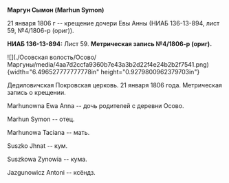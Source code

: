 **Маргун Сымон (Marhun Symon)**

21 января 1806 г -- крещение дочери Евы Анны (НИАБ 136-13-894, лист 59,
№4/1806-р (ориг)).

**НИАБ 136-13-894:** Лист 59. **Метрическая запись №4/1806-р (ориг).**

![](./Осовская волость/Осово/Маргуны/media/4aa7d2ccfa9360b7e43a3b2d22f4e24b2b2f7541.png){width="6.496527777777778in"
height="0.9279800962379703in"}

Дедиловичская Покровская церковь. 21 января 1806 года. Метрическая
запись о крещении.

Marhunowna Ewa Anna -- дочь родителей с деревни Осовo.

Marhun Symon -- отец.

Marhunowa Taciana -- мать.

Suszko Jhnat -- кум.

Suszkowa Zynowia -- кума.

Jazgunowicz Antoni -- ксёндз.
